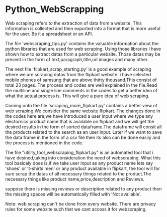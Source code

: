 # Python_WebScrapping

Web scraping refers to the extraction of data from a website. This information is collected and then exported into a format that is more useful for the user.
Be it a spreadsheet or an API.

The file  'webscraping_tips.py'  contains the valuable information about the python libraries that are used for web scraping.
Using those libraries i have shown how to extract datas from a particular website.
Those datas may be present in the form of text,paragraph,title,url images and many other.

The next file  'flipkart_scrap_starting.py'  is a good example of scraping where we are scraping datas from the flipkart website.
i have selected mobile phones of samsung that are above thirty thousand.This consist of total 23 pages.
The process and codes are well explained in the file.Read the multiline and single line comments in the codes to get a better idea of what the actual process is.
This will give a pure idea of web scraping.

Coming onto the file  'scraping_more_flipkart.py' contains a better view of web scraping.We consider the same website flipkart.
The changes done in the codes here are,we have introduced a user input where we type any electornics product name that is available on flipkart and we will get the 
desired results in the form of sorted dataframe.The dataframe will consit all the products related to the search as an user input.
Later if we want to save the data frame in the form of a csv file then its also can be done easily and the process is mentioned in the code.

The file  "utility_tool_webscraping_flipkart.py"  is an automated tool that i have desined,taking into consideration the need of webscraping.
What this tool basicaly does is,if we take user input as any product name lets say 'shoes' or 't-shirts men' or any product available in flipkart,
the tool will for sure scrap the datas of all necessary things related to the product.The necessary things like product name,price,description and Reviews.

suppose there is missing reviews or description related to any product then the missing spaces will be automatically filled with 'Not available'.

Note: web scraping can't be done from every website. There are privacy rules for some website such that we cant access it for webscraping.

